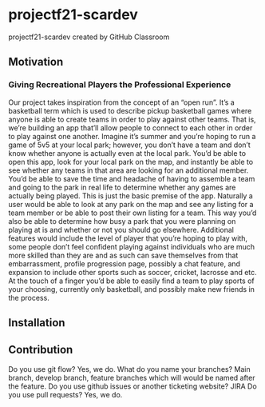 # projectf21-scardev
projectf21-scardev created by GitHub Classroom


## Motivation
### Giving Recreational Players the Professional Experience
Our project takes inspiration from the concept of an “open run”. It’s a basketball term which is used to describe pickup basketball games where anyone is able to create teams in order to play against other teams. That is, we’re building an app that’ll allow people to connect to each other in order to play against one another. Imagine it’s summer and you’re hoping to run a game of 5v5 at your local park; however, you don’t have a team and don’t know whether anyone is actually even at the local park. You’d be able to open this app, look for your local park on the map, and instantly be able to see whether any teams in that area are looking for an additional member. You’d be able to save the time and headache of having to assemble a team and going to the park in real life to determine whether any games are actually being played. This is just the basic premise of the app. Naturally a user would be able to look at any park on the map and see any listing for a team member or be able to post their own listing for a team. This way you’d also be able to determine how busy a park that you were planning on playing at is and whether or not you should go elsewhere. Additional features would include the level of player that you’re hoping to play with, some people don’t feel confident playing against individuals who are much more skilled than they are and as such can save themselves from that embarrassment, profile progression page, possibly a chat feature, and expansion to include other sports such as soccer, cricket, lacrosse and etc. At the touch of a finger you’d be able to easily find a team to play sports of your choosing, currently only basketball, and possibly make new friends in the process. 



## Installation

## Contribution
Do you use git flow? Yes, we do.
What do you name your branches? Main branch, develop branch, feature branches which will would be named after the feature.
Do you use github issues or another ticketing website? JIRA
Do you use pull requests? Yes, we do.

## 
